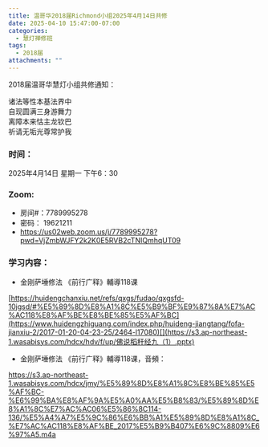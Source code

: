 ```yaml
---
title: 温哥华2018届Richmond小组2025年4月14日共修
date: 2025-04-10 15:47:00-07:00
categories:
  - 慧灯禅修班
tags:
  - 2018届
attachments: ""
---
```

2018届温哥华慧灯小组共修通知：

诸法等性本基法界中\
自现圆满三身游舞力\
离障本来怙主龙钦巴\
祈请无垢光尊常护我  

### 时间：

2025年4月14日 星期一 下午6：30

### Zoom:

* 房间#：7789995278 
* 密码： 19621211
* <https://us02web.zoom.us/j/7789995278?pwd=VjZmbWJFY2k2K0E5RVB2cTNIQmhqUT09>

### 学习内容：

* 金刚萨埵修法 《前行广释》輔導118课

[https://huidengchanxiu.net/refs/qxgs/fudao/qxgsfd-10jgsd/#%E5%89%8D%E8%A1%8C%E5%B9%BF%E9%87%8A%E7%AC%AC118%E8%AF%BE%E8%BE%85%E5%AF%BC](https://www.huidengzhiguang.com/index.php/huideng-jiangtang/fofa-jianxiu-2/2017-01-20-04-23-25/2464-l17080)[](https://s3.ap-northeast-1.wasabisys.com/hdcx/hdv/f/up/佛说稻秆经九（1）.pptx)

* 金刚萨埵修法 《前行广释》輔導118课，音頻：

https://s3.ap-northeast-1.wasabisys.com/hdcx/jmy/%E5%89%8D%E8%A1%8C%E8%BE%85%E5%AF%BC-%E6%99%BA%E8%AF%9A%E5%A0%AA%E5%B8%83/%E5%89%8D%E8%A1%8C%E7%AC%AC06%E5%86%8C114-136/%E5%A4%A7%E5%9C%86%E6%BB%A1%E5%89%8D%E8%A1%8C_%E7%AC%AC118%E8%AF%BE_2017%E5%B9%B407%E6%9C%8809%E6%97%A5.m4a
